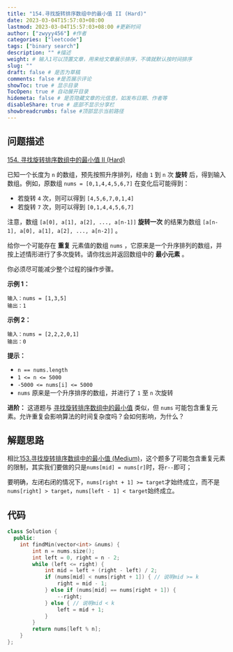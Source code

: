 ```yaml
---
title: "154.寻找旋转排序数组中的最小值 II (Hard)"
date: 2023-03-04T15:57:03+08:00
lastmod: 2023-03-04T15:57:03+08:00 #更新时间
author: ["zwyyy456"] #作者
categories: ["leetcode"]
tags: ["binary search"]
description: "" #描述
weight: # 输入1可以顶置文章，用来给文章展示排序，不填就默认按时间排序
slug: ""
draft: false # 是否为草稿
comments: false #是否展示评论
showToc: true # 显示目录
TocOpen: true # 自动展开目录
hidemeta: false # 是否隐藏文章的元信息，如发布日期、作者等
disableShare: true # 底部不显示分享栏
showbreadcrumbs: false #顶部显示当前路径
---
```

## 问题描述
[154. 寻找旋转排序数组中的最小值 II (Hard)](https://leetcode.cn/problems/find-minimum-in-rotated-sorted-array-ii/)

已知一个长度为 `n` 的数组，预先按照升序排列，经由 `1` 到 `n` 次 **旋转**
后，得到输入数组。例如，原数组 `nums = [0,1,4,4,5,6,7]` 在变化后可能得到：

- 若旋转 `4` 次，则可以得到 `[4,5,6,7,0,1,4]`
- 若旋转 `7` 次，则可以得到 `[0,1,4,4,5,6,7]`

注意，数组 `[a[0], a[1], a[2], ..., a[n-1]]` **旋转一次** 的结果为数组
`[a[n-1], a[0], a[1], a[2], ..., a[n-2]]` 。

给你一个可能存在 **重复** 元素值的数组 `nums`
，它原来是一个升序排列的数组，并按上述情形进行了多次旋转。请你找出并返回数组中的 **最小元素** 。

你必须尽可能减少整个过程的操作步骤。

**示例 1：**

```
输入：nums = [1,3,5]
输出：1

```

**示例 2：**

```
输入：nums = [2,2,2,0,1]
输出：0

```

**提示：**

- `n == nums.length`
- `1 <= n <= 5000`
- `-5000 <= nums[i] <= 5000`
- `nums` 原来是一个升序排序的数组，并进行了 `1` 至 `n` 次旋转

**进阶：** 这道题与
[寻找旋转排序数组中的最小值](https://leetcode-cn.com/problems/find-minimum-in-rotated-sorted-array/description/)
类似，但 `nums` 可能包含重复元素。允许重复会影响算法的时间复杂度吗？会如何影响，为什么？

## 解题思路
相比[153.寻找旋转排序数组中的最小值 (Medium)]()，这个题多了可能包含重复元素的限制，其实我们要做的只是`nums[mid] = nums[r]`时，将`r--`即可；

要明确，左闭右闭的情况下，`nums[right + 1] >= target`才始终成立，而不是`nums[right] > target`，`nums[left - 1] < target`始终成立。

## 代码
```cpp
class Solution {
  public:
    int findMin(vector<int> &nums) {
        int n = nums.size();
        int left = 0, right = n - 2;
        while (left <= right) {
            int mid = left + (right - left) / 2;
            if (nums[mid] < nums[right + 1]) { // 说明mid >= k
                right = mid - 1;
            } else if (nums[mid] == nums[right + 1]) {
                --right;
            } else { // 说明mid < k
                left = mid + 1;
            }
        }
        return nums[left % n];
    }
};
```